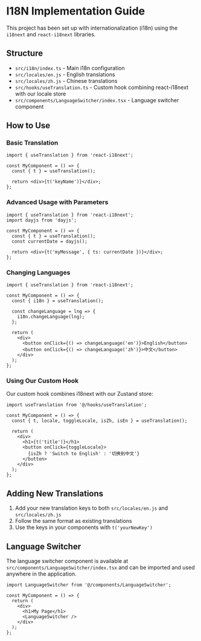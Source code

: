 # I18N Implementation Guide

This project has been set up with internationalization (i18n) using the `i18next` and `react-i18next` libraries.

## Structure

- `src/i18n/index.ts` - Main i18n configuration
- `src/locales/en.js` - English translations
- `src/locales/zh.js` - Chinese translations
- `src/hooks/useTranslation.ts` - Custom hook combining react-i18next with our locale store
- `src/components/LanguageSwitcher/index.tsx` - Language switcher component

## How to Use

### Basic Translation

```tsx
import { useTranslation } from 'react-i18next';

const MyComponent = () => {
  const { t } = useTranslation();

  return <div>{t('keyName')}</div>;
};
```

### Advanced Usage with Parameters

```tsx
import { useTranslation } from 'react-i18next';
import dayjs from 'dayjs';

const MyComponent = () => {
  const { t } = useTranslation();
  const currentDate = dayjs();

  return <div>{t('myMessage', { ts: currentDate })}</div>;
};
```

### Changing Languages

```tsx
import { useTranslation } from 'react-i18next';

const MyComponent = () => {
  const { i18n } = useTranslation();

  const changeLanguage = lng => {
    i18n.changeLanguage(lng);
  };

  return (
    <div>
      <button onClick={() => changeLanguage('en')}>English</button>
      <button onClick={() => changeLanguage('zh')}>中文</button>
    </div>
  );
};
```

### Using Our Custom Hook

Our custom hook combines i18next with our Zustand store:

```tsx
import useTranslation from '@/hooks/useTranslation';

const MyComponent = () => {
  const { t, locale, toggleLocale, isZh, isEn } = useTranslation();

  return (
    <div>
      <h1>{t('title')}</h1>
      <button onClick={toggleLocale}>
        {isZh ? 'Switch to English' : '切换到中文'}
      </button>
    </div>
  );
};
```

## Adding New Translations

1. Add your new translation keys to both `src/locales/en.js` and `src/locales/zh.js`
2. Follow the same format as existing translations
3. Use the keys in your components with `t('yourNewKey')`

## Language Switcher

The language switcher component is available at `src/components/LanguageSwitcher/index.tsx` and can be imported and used anywhere in the application.

```tsx
import LanguageSwitcher from '@/components/LanguageSwitcher';

const MyComponent = () => {
  return (
    <div>
      <h1>My Page</h1>
      <LanguageSwitcher />
    </div>
  );
};
```
